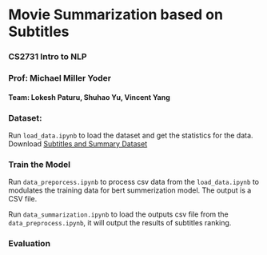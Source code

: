 # Movie Summarization based on Subtitles
### CS2731 Intro to NLP
### Prof: Michael Miller Yoder
#### Team: Lokesh Paturu, Shuhao Yu, Vincent Yang

### Dataset:
Run `load_data.ipynb` to load the dataset and get the statistics for the data.
<br/>
Download [Subtitles and Summary Dataset](https://)


### Train the Model

Run `data_preporcess.ipynb` to process csv data from the `load_data.ipynb` to modulates the training data for bert summerization model. The output is a CSV file.

Run `data_summarization.ipynb` to load the outputs csv file from the `data_preprocess.ipynb`, it will output the results of subtitles ranking.


### Evaluation


